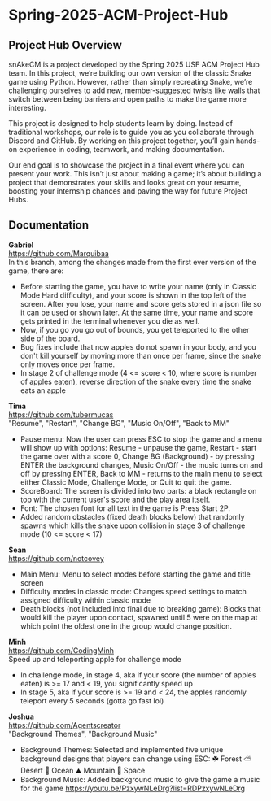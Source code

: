 # Spring-2025-ACM-Project-Hub
## Project Hub Overview

snAkeCM is a project developed by the Spring 2025 USF ACM Project Hub team. In this project, we’re building our own version of the classic Snake game using Python. However, rather than simply recreating Snake, we’re challenging ourselves to add new, member-suggested twists like walls that switch between being barriers and open paths to make the game more interesting.

This project is designed to help students learn by doing. Instead of traditional workshops, our role is to guide you as you collaborate through Discord and GitHub. By working on this project together, you’ll gain hands-on experience in coding, teamwork, and making documentation.

Our end goal is to showcase the project in a final event where you can present your work. This isn’t just about making a game; it’s about building a project that demonstrates your skills and looks great on your resume, boosting your internship chances and paving the way for future Project Hubs.

## Documentation

**Gabriel** <br />
https://github.com/Marquibaa <br />
In this branch, among the changes made from the first ever version of the game, there are:
- Before starting the game, you have to write your name (only in Classic Mode Hard difficulty), and your score is shown in the top left of the screen. After you lose, your name and score gets stored in a json file so it can be used or shown later. At the same time, your name and score gets printed in the terminal whenever you die as well.
- Now, if you go you go out of bounds, you get teleported to the other side of the board.
- Bug fixes include that now apples do not spawn in your body, and you don't kill yourself by moving more than once per frame, since the snake only moves once per frame.
- In stage 2 of challenge mode (4 <= score < 10, where score is number of apples eaten), reverse direction of the snake every time the snake eats an apple

**Tima** <br />
https://github.com/tubermucas <br />
"Resume", "Restart", "Change BG", "Music On/Off", "Back to MM"
- Pause menu: Now the user can press ESC to stop the game and a menu will show up with options: Resume - unpause the game, Restart - start the game over with a score 0, Change BG (Background) - by pressing ENTER the background changes, Music On/Off - the music turns on and off by pressing ENTER, Back to MM - returns to the main menu to select either Classic Mode, Challenge Mode, or Quit to quit the game.
- ScoreBoard: The screen is divided into two parts: a black rectangle on top with the current user's score and the play area itself.
- Font: The chosen font for all text in the game is Press Start 2P.
- Added random obstacles (fixed death blocks below) that randomly spawns which kills the snake upon collision in stage 3 of challenge mode (10 <= score < 17)

**Sean** <br />
https://github.com/notcovey <br />
- Main Menu: Menu to select modes before starting the game and title screen
- Difficulty modes in classic mode: Changes speed settings to match assigned difficulty within classic mode
- Death blocks (not included into final due to breaking game): Blocks that would kill the player upon contact, spawned until 5 were on the map at which point the oldest one in the group would change position.

**Minh** <br />
https://github.com/CodingMinh <br />
Speed up and teleporting apple for challenge mode
- In challenge mode, in stage 4, aka if your score (the number of apples eaten) is >= 17 and < 19, you significantly speed up
- In stage 5, aka if your score is >= 19 and < 24, the apples randomly teleport every 5 seconds (gotta go fast lol)

**Joshua** <br />
https://github.com/Agentscreator <br />
"Background Themes", "Background Music"
- Background Themes: Selected and implemented five unique background designs that players can change using ESC: ☘️ Forest ⛅️ Desert 🌊 Ocean ⛰️ Mountain 🌌 Space
- Background Music: Added background music to give the game a music for the game https://youtu.be/PzxywNLeDrg?list=RDPzxywNLeDrg
